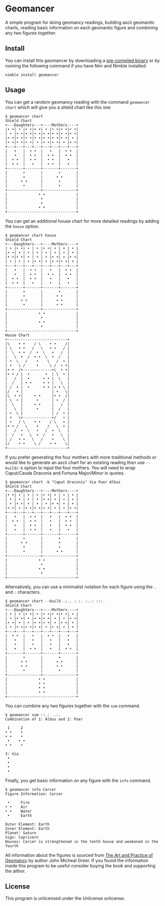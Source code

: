 # Geomancer

A simple program for doing geomancy readings, 
building ascii geomantic charts, reading basic 
information on each geomantic figure and combining 
any two figures together.

## Install

You can install this geomancer by downloading 
a [pre-compiled binary](https://github.com/VitorGoatman/geomancer/releases/)
or by running the 
following command if you have Nim and Nimble 
installed:

```
nimble install geomancer
```

## Usage

You can get a random geomancy reading with 
the command `geomancer chart` which will give 
you a shield chart like this one

```
$ geomancer chart
Shield Chart
+---Daughters---+----Mothers----+
|• •| • |• •|• •| • |• •|• •|• •|
| • |• •|• •|• •|• •|• •|• •|• •|
|• •|• •|• •|• •|• •|• •|• •| • |
|• •|• •|• •| • |• •|• •| • |• •|
+---+---+---+---+---+---+---+---+
|   •   |  • •  |   •   |  • •  |
|   •   |  • •  |  • •  |  • •  |
|  • •  |  • •  |  • •  |   •   |
|  • •  |   •   |  • •  |   •   |
+-------+-------+-------+-------+
|       •       |       •       |
|       •       |      • •      |
|      • •      |       •       |
|       •       |       •       |
+---------------+---------------+
|              • •              |
|               •               |
|               •               |
|              • •              |
+-------------------------------+
```

You can get an additional house chart for 
more detailed readings by adding the `house` 
option.

```
$ geomancer chart house
Shield Chart
+---Daughters---+----Mothers----+
| • |• •| • | • |• •| • | • | • |
|• •| • | • | • | • | • | • | • |
|• •|• •| • | • | • |• •| • |• •|
| • | • | • |• •| • |• •|• •| • |
+---+---+---+---+---+---+---+---+
|   •   |  • •  |   •   |  • •  |
|   •   |  • •  |  • •  |  • •  |
|  • •  |  • •  |   •   |   •   |
|  • •  |   •   |   •   |   •   |
+-------+-------+-------+-------+
|       •       |       •       |
|       •       |      • •      |
|      • •      |      • •      |
|       •       |      • •      |
+---------------+---------------+
|              • •              |
|               •               |
|              • •              |
|               •               |
+-------------------------------+
House Chart
+---------------------------+
|\    • •    / \    • •    /|
| \   • •   /   \   • •   / |
|  \  • •  /  •  \   •   /  |
|   \  •  /  • •  \  •  /   |
| •  \   /    •    \   /  • |
| •   \ /     •     \ /  • •|
|• •  /+-------------+\  • •|
|• • / |  •       •  | \  • |
|   /  |  •      • • |  \   |
|  /   | • •     • • |   \  |
| /  • |  •      • • |• • \ |
|/   • |             | •   \|
|\  • •|     • •     |• •  /|
| \  • |      •      | •  / |
|  \   |     • •     |   /  |
|   \  |      •      |  /   |
| •  \ |             | /  • |
| •   \+-------------+/   • |
| •   / \    • •    / \   • |
|• • /   \    •    /   \  • |
|   /  •  \   •   /  •  \   |
|  /   •   \  •  /   •   \  |
| /   • •   \   /    •    \ |
|/    • •    \ /    • •    \|
+---------------------------+
```

If you prefer generating the four mothers 
with more traditional methods or would like
to generate an ascii chart for an existing 
reading then use `--build/-b` option to input 
the four mothers. You will need to wrap 
Caput/Cauda Draconis and Fortuna Major/Minor 
in quotes.

```
$ geomancer chart -b "Caput Draconis" Via Puer Albus
Shield Chart
+---Daughters---+----Mothers----+
|• •| • | • | • |• •| • | • | • |
| • | • | • | • |• •| • | • | • |
| • |• •| • | • | • |• •| • | • |
|• •| • |• •|• •|• •| • | • |• •|
+---+---+---+---+---+---+---+---+
|   •   |  • •  |   •   |  • •  |
|  • •  |  • •  |   •   |  • •  |
|   •   |  • •  |   •   |  • •  |
|   •   |  • •  |   •   |   •   |
+-------+-------+-------+-------+
|       •       |       •       |
|      • •      |       •       |
|       •       |       •       |
|       •       |      • •      |
+---------------+---------------+
|              • •              |
|               •               |
|              • •              |
|               •               |
+-------------------------------+
```

Alternatively, you can use a minimalist notation 
for each figure using the `.` and `:` characters.

```
$ geomancer chart --build .:.. :.:. :..: :::.
Shield Chart
+---Daughters---+----Mothers----+
| • | • |• •| • |• •|• •|• •| • |
| • |• •| • |• •|• •| • | • |• •|
|• •| • | • |• •|• •| • |• •| • |
| • |• •|• •|• •| • |• •| • | • |
+---+---+---+---+---+---+---+---+
|  • •  |   •   |  • •  |   •   |
|   •   |   •   |   •   |   •   |
|   •   |   •   |   •   |   •   |
|   •   |  • •  |   •   |  • •  |
+-------+-------+-------+-------+
|       •       |       •       |
|      • •      |      • •      |
|      • •      |      • •      |
|       •       |       •       |
+---------------+---------------+
|              • •              |
|              • •              |
|              • •              |
|              • •              |
+-------------------------------+
```

You can combine any two figures together with the `sum` 
command.

```
$ geomancer sum ::.: ..:.
Combination of 1: Albus and 2: Puer

 1     2
• •    •
• •    •
 •    • •
• •    •

3: Via
 •
 •
 •
 •
```

Finally, you get basic information on any figure with 
the `info` command.

```
$ geomancer info Carcer
Figure Information: Carcer

 •     Fire
• •    Air
• •    Water
 •     Earth

Outer Element: Earth
Inner Element: Earth
Planet: Saturn
Sign: Capricorn
Houses: Carcer is strengthened in the tenth house and weakened in the fourth
```

All information about the figures is sourced from
[The Art and Practice of Geomancy](https://www.amazon.com/Art-Practice-Geomancy-Divination-Renaissance/dp/1578634318) 
by author John Micheal Greer. If you found the information inside
 this program to be useful consider buying the book and supporting 
 the aithor.

## License

This program is unlicensed under the Unlicense unlicense.
